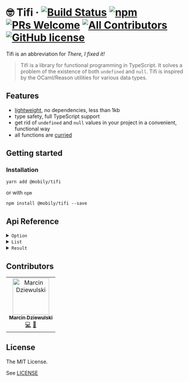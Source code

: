  # 🤓 Tifi &middot; [![Build Status](https://img.shields.io/travis/com/mobily/tifi.svg?style=flat-square)](https://travis-ci.com/mobily/tifi) [![npm](https://img.shields.io/npm/v/@mobily/tifi.svg?style=flat-square)](https://www.npmjs.com/package/@mobily/tifi)  [![PRs Welcome](https://img.shields.io/badge/PRs-welcome-brightgreen.svg?style=flat-square)](http://makeapullrequest.com) [![All Contributors](https://img.shields.io/badge/all_contributors-1-orange.svg?style=flat-square)](#contributors) [![GitHub license](https://img.shields.io/badge/license-MIT-blue.svg?style=flat-square)](https://github.com/mobily/tifi/blob/master/LICENSE)

Tifi is an abbreviation for _There, I fixed it!_

> Tifi is a library for functional programming in TypeScript. It solves a problem of the existence of both <code>undefined</code> and <code>null</code>. Tifi is inspired by the OCaml/Reason utilities for various data types.

## Features

- [lightweight](https://bundlephobia.com/result?p=@mobily/tifi), no dependencies, less than 1kb
- type safety, full TypeScript support
- get rid of `undefined` and `null` values in your project in a convenient, functional way
- all functions are [curried](https://medium.com/javascript-scene/curry-and-function-composition-2c208d774983)

## Getting started

### Installation

```shell
yarn add @mobily/tifi
```

or with `npm`

```shell
npm install @mobily/tifi --save
```

## Api Reference

<!-- TOC:START - Do not remove or modify this section -->
<details>
<summary><code>Option</code></summary>

* [fromNullable](docs/option.md#fromnullable)
* [fromFalsy](docs/option.md#fromfalsy)
* [fromPredicate](docs/option.md#frompredicate)
* [isSome](docs/option.md#issome)
* [isNone](docs/option.md#isnone)
* [flatMap](docs/option.md#flatmap)
* [mapNullable](docs/option.md#mapnullable)
* [map](docs/option.md#map)
* [mapWithDefault](docs/option.md#mapwithdefault)
* [getExn](docs/option.md#getexn)
* [getWithDefault](docs/option.md#getwithdefault)
* [match](docs/option.md#match)
* [toNullable](docs/option.md#tonullable)
* [toUndefined](docs/option.md#toundefined)
</details>

<details>
<summary><code>List</code></summary>

* [head](docs/list.md#head)
* [tail](docs/list.md#tail)
* [get](docs/list.md#get)
* [getBy](docs/list.md#getby)
* [take](docs/list.md#take)
* [drop](docs/list.md#drop)
* [splitAt](docs/list.md#splitat)
</details>

<details>
<summary><code>Result</code></summary>

* [fromNullable](docs/result.md#fromnullable)
* [fromFalsy](docs/result.md#fromfalsy)
* [fromPredicate](docs/result.md#frompredicate)
* [isOk](docs/result.md#isok)
* [isError](docs/result.md#iserror)
* [flatMap](docs/result.md#flatmap)
* [map](docs/result.md#map)
* [mapWithDefault](docs/result.md#mapwithdefault)
* [getExn](docs/result.md#getexn)
* [getWithDefault](docs/result.md#getwithdefault)
* [match](docs/result.md#match)
</details>

<!-- TOC:END -->

## Contributors

<!-- ALL-CONTRIBUTORS-LIST:START - Do not remove or modify this section -->
<!-- prettier-ignore -->
<table><tr><td align="center"><a href="https://twitter.com/__marcin_"><img src="https://avatars1.githubusercontent.com/u/1467712?v=4" width="100px;" alt="Marcin Dziewulski"/><br /><sub><b>Marcin Dziewulski</b></sub></a><br /><a href="https://github.com/mobily/tifi/commits?author=mobily" title="Code">💻</a> <a href="https://github.com/mobily/tifi/commits?author=mobily" title="Documentation">📖</a></td></tr></table>

<!-- ALL-CONTRIBUTORS-LIST:END -->

## License

The MIT License.

See [LICENSE](LICENSE)
